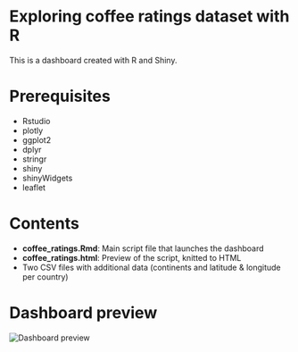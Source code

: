 # Exploring coffee ratings dataset with R
This is a dashboard created with R and Shiny. 

# Prerequisites
- Rstudio
- plotly
- ggplot2
- dplyr
- stringr
- shiny
- shinyWidgets
- leaflet

# Contents
- **coffee_ratings.Rmd**: Main script file that launches the dashboard
- **coffee_ratings.html**: Preview of the script, knitted to HTML
- Two CSV files with additional data (continents and latitude & longitude per country)

# Dashboard preview
![Dashboard preview]("/main/dashboard.png")
